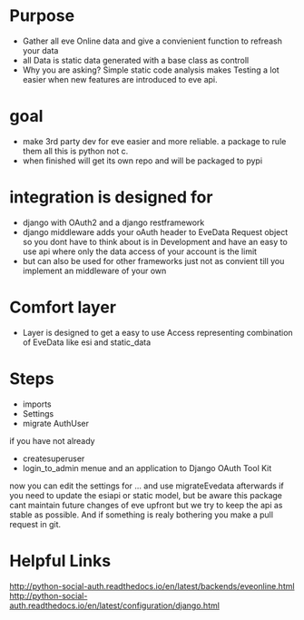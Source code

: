 # Purpose
- Gather all eve Online data and give a convienient function to refreash your data
- all Data is static data generated with a base class as controll
- Why you are asking? Simple static code analysis makes Testing a lot easier when new features are introduced to eve api.

# goal
- make 3rd party dev for eve easier and more reliable. a package to rule them all this is python not c.
- when finished will get its own repo and will be packaged to pypi

# integration is designed for
- django with OAuth2 and a django restframework
- django middleware adds your oAuth header to EveData Request object so you dont have to think about is in Development
and have an easy to use api where only the data access of your account is the limit
- but can also be used for other frameworks just not as convient till you implement an middleware of your own

# Comfort layer
- Layer is designed to get a easy to use Access representing combination of EveData like esi and static_data

# Steps
- imports 
- Settings 
- migrate AuthUser

if you have not already
- createsuperuser 
- login_to_admin menue and an application to Django OAuth Tool Kit

now you can edit the settings for ...
and use migrateEvedata afterwards if you need to update 
the esiapi or static model, but be aware this package cant maintain future changes of eve upfront 
but we try to keep the api as stable as possible. 
And if something is realy bothering you make a pull request in git.



# Helpful Links
http://python-social-auth.readthedocs.io/en/latest/backends/eveonline.html
http://python-social-auth.readthedocs.io/en/latest/configuration/django.html